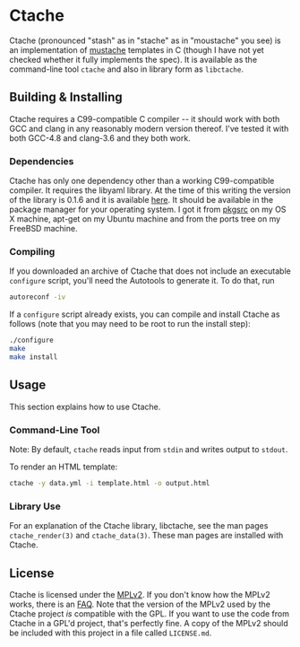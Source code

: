 <!--
This Source Code Form is subject to the terms of the Mozilla Public
License, v. 2.0. If a copy of the MPL was not distributed with this
file, You can obtain one at http://mozilla.org/MPL/2.0/.
-->

# Ctache

Ctache (pronounced "stash" as in "stache" as in "moustache" you see) is an
implementation of [mustache](https://mustache.github.io/) templates in C
(though I have not yet checked whether it fully implements the spec). It is
available as the command-line tool `ctache` and also in library form as
`libctache`.

## Building & Installing

Ctache requires a C99-compatible C compiler -- it should work with both GCC and
clang in any reasonably modern version thereof. I've tested it with both
GCC-4.8 and clang-3.6 and they both work.

### Dependencies

Ctache has only one dependency other than a working C99-compatible compiler.
It requires the libyaml library. At the time of this writing the version of the
library is 0.1.6 and it is available [here](http://pyyaml.org/wiki/LibYAML). It
should be available in the package manager for your operating system. I got it
from [pkgsrc](https://www.pkgsrc.org/) on my OS X machine, apt-get on my Ubuntu
machine and from the ports tree on my FreeBSD machine.

### Compiling

If you downloaded an archive of Ctache that does not include an executable
`configure` script, you'll need the Autotools to generate it. To do that, run

```sh
autoreconf -iv
```

If a `configure` script already exists, you can compile and install Ctache as
follows (note that you may need to be root to run the install step):

```sh
./configure
make
make install
```

## Usage

This section explains how to use Ctache.

### Command-Line Tool

Note: By default, `ctache` reads input from `stdin` and writes output to
`stdout`.

To render an HTML template:

```sh
ctache -y data.yml -i template.html -o output.html
```

### Library Use

For an explanation of the Ctache library, libctache, see the man pages
`ctache_render(3)` and `ctache_data(3)`. These man pages are installed with
Ctache.

## License

Ctache is licensed under the [MPLv2](https://www.mozilla.org/en-US/MPL/2.0/).
If you don't know how the MPLv2 works, there is an
[FAQ](https://www.mozilla.org/en-US/MPL/2.0/FAQ/). Note that the version of
the MPLv2 used by the Ctache project *is* compatible with the GPL. If you want
to use the code from Ctache in a GPL'd project, that's perfectly fine. A copy
of the MPLv2 should be included with this project in a file called
`LICENSE.md`.
